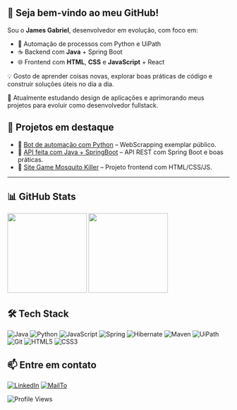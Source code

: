 ## 👋 Seja bem-vindo ao meu GitHub!

Sou o **James Gabriel**, desenvolvedor em evolução, com foco em:

- 🤖 Automação de processos com Python e UiPath  
- ☕ Backend com **Java** + Spring Boot  
- 🌐 Frontend com **HTML**, **CSS** e **JavaScript** + React

💡 Gosto de aprender coisas novas, explorar boas práticas de código e construir soluções úteis no dia a dia.

🚀 Atualmente estudando design de aplicações e aprimorando meus projetos para evoluir como desenvolvedor fullstack.

## 🚧 Projetos em destaque

- 📌 [Bot de automação com Python](https://github.com/jamesgabriel8917/PythonDataScraping.git) – WebScrapping exemplar público.
- 📌 [API feita com Java + SpringBoot](https://github.com/jamesgabriel8917/api-springboot.git) – API REST com Spring Boot e boas práticas.
- 📌 [Site Game Mosquito Killer](https://github.com/jamesgabriel8917/MosquitoKillerGames.git) – Projeto frontend com HTML/CSS/JS.

---
## 📊 GitHub Stats

<div>
  <a Ihref="https://github.com/jamesgabriel8917">
  <img height="180em" src="https://github-readme-stats.vercel.app/api?username=jamesgabriel8917&show_icons=true&theme=dark&include_all_commits=true&count_private=true"/>
  <img height="180em" src="https://github-readme-stats.vercel.app/api/top-langs/?username=jamesgabriel8917&layout=compact&1angs_count=16&theme=dark"/>
</div>

## 🛠️ Tech Stack

![Java](https://img.shields.io/badge/Java-ED8B00?style=for-the-badge&logo=java&logoColor=white)
![Python](https://img.shields.io/badge/Python-3776AB?style=for-the-badge&logo=python&logoColor=white)
![JavaScript](https://img.shields.io/badge/JavaScript-F7DF1E?style=for-the-badge&logo=javascript&logoColor=black)
![Spring](https://img.shields.io/badge/Spring-6DB33F?style=for-the-badge&logo=spring&logoColor=white)
![Hibernate](https://img.shields.io/badge/Hibernate-59666C?style=for-the-badge&logo=hibernate)
![Maven](https://img.shields.io/badge/Maven-C71A36?style=for-the-badge&logo=apachemaven)
![UiPath](https://img.shields.io/badge/UiPath-FF6600?style=for-the-badge&logo=uipath&logoColor=white)
![Git](https://img.shields.io/badge/Git-F05032?style=for-the-badge&logo=git&logoColor=white)
![HTML5](https://img.shields.io/badge/HTML5-E34F26?style=for-the-badge&logo=html5&logoColor=white)
![CSS3](https://img.shields.io/badge/CSS3-1572B6?style=for-the-badge&logo=css3&logoColor=white)



## 📫 Entre em contato

[![LinkedIn](https://img.shields.io/badge/LinkedIn-%230077B5.svg?style=for-the-badge&logo=linkedin&logoColor=white)](https://github.com/jamesgabriel8917)
[![MailTo](https://img.shields.io/badge/Email-D14836?style=for-the-badge&logo=gmail&logoColor=white)](mailto:jamesbesfontana@outlook.com)

![Profile Views](https://komarev.com/ghpvc/?username=jamesgabriel8917&color=blueviolet)


